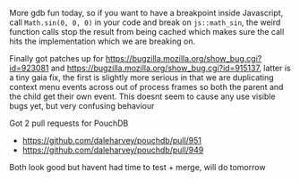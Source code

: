 More gdb fun today, so if you want to have a breakpoint inside Javascript, call `Math.sin(0, 0, 0)` in your code and break on `js::math_sin`, the weird function calls stop the result from being cached which makes sure the call hits the implementation which we are breaking on.

Finally got patches up for https://bugzilla.mozilla.org/show_bug.cgi?id=923081 and https://bugzilla.mozilla.org/show_bug.cgi?id=915137, latter is a tiny gaia fix, the first is slightly more serious in that we are duplicating context menu events across out of process frames so both the parent and the child get their own event. This doesnt seem to cause any use visible bugs yet, but very confusing behaviour

Got 2 pull requests for PouchDB

 * https://github.com/daleharvey/pouchdb/pull/951
 * https://github.com/daleharvey/pouchdb/pull/949

Both look good but havent had time to test + merge, will do tomorrow